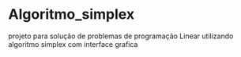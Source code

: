 # Algoritmo_simplex
projeto para solução de problemas de programação Linear utilizando algoritmo simplex com interface grafica
